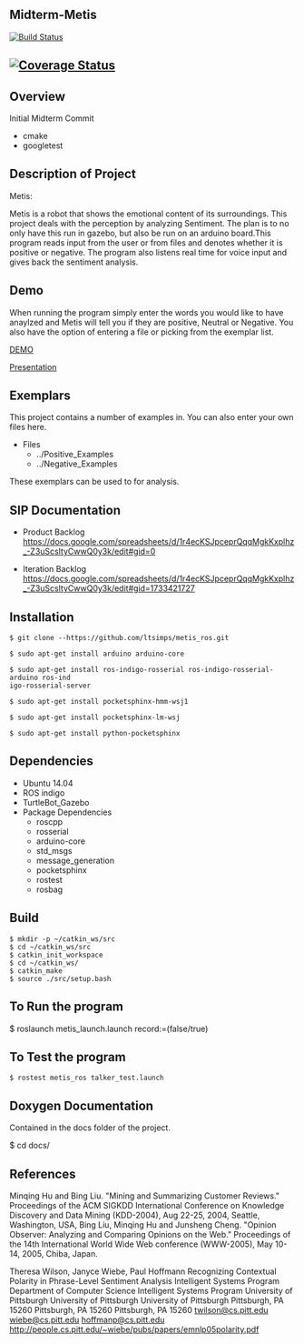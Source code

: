 ## Midterm-Metis 
[![Build Status](https://travis-ci.org/ltsimps/Midterm.svg?branch=master)](https://travis-ci.org/ltsimps/Midterm)

[![Coverage Status](https://coveralls.io/repos/github/ltsimps/Midterm/badge.svg?branch=master)](https://coveralls.io/github/ltsimps/Midterm?branch=master)
---

## Overview

Initial Midterm Commit 
- cmake
- googletest

## Description of Project
Metis:

Metis is a robot that shows the emotional content of its surroundings. This project deals with the perception by analyzing Sentiment. The plan is to no only have this run in gazebo, but also be run on an arduino board.This program reads input from the user or from files and denotes whether it is positive or negative. The program also listens real time for voice input and gives back the sentiment analysis. 

## Demo
When running the program simply enter the words you would like to have anaylzed and Metis will tell you if they are positive, Neutral or Negative. You also have the option of entering a file or picking from the exemplar list.



[DEMO](https://www.youtube.com/watch?v=bseQLcLv7SQ)


[Presentation](https://drive.google.com/file/d/0B1SCrr7VzuMJTUNBeDR0OWw5clE/view?usp=sharing)

## Exemplars 
This project contains a number of examples in. You can also enter your own files here.
- Files
  - ../Positive_Examples 
  - ../Negative_Examples

These exemplars can be used to for analysis.


## SIP Documentation 
- Product Backlog
https://docs.google.com/spreadsheets/d/1r4ecKSJpceprQqqMgkKxplhz_-Z3uScsltyCwwQ0y3k/edit#gid=0

- Iteration Backlog
https://docs.google.com/spreadsheets/d/1r4ecKSJpceprQqqMgkKxplhz_-Z3uScsltyCwwQ0y3k/edit#gid=1733421727



## Installation
```
$ git clone --https://github.com/ltsimps/metis_ros.git

$ sudo apt-get install arduino arduino-core

$ sudo apt-get install ros-indigo-rosserial ros-indigo-rosserial-arduino ros-ind
igo-rosserial-server

$ sudo apt-get install pocketsphinx-hmm-wsj1

$ sudo apt-get install pocketsphinx-lm-wsj

$ sudo apt-get install python-pocketsphinx
```
## Dependencies
- Ubuntu 14.04
- ROS indigo
- TurtleBot_Gazebo
- Package Dependencies
    - roscpp
    - rosserial
    - arduino-core 
    - std_msgs
    - message_generation
    - pocketsphinx
    - rostest
    - rosbag

## Build
```
$ mkdir -p ~/catkin_ws/src
$ cd ~/catkin_ws/src
$ catkin_init_workspace
$ cd ~/catkin_ws/
$ catkin_make
$ source ./src/setup.bash
```

## To Run the program
$ roslaunch metis_launch.launch record:=(false/true)

## To Test the program
```
$ rostest metis_ros talker_test.launch

```

## Doxygen Documentation
Contained in the docs folder of the project.

$ cd docs/


## References
  Minqing Hu and Bing Liu. "Mining and Summarizing Customer Reviews." 
        Proceedings of the ACM SIGKDD International Conference on Knowledge 
        Discovery and Data Mining (KDD-2004), Aug 22-25, 2004, Seattle, 
        Washington, USA, 
    Bing Liu, Minqing Hu and Junsheng Cheng. "Opinion Observer: Analyzing 
        and Comparing Opinions on the Web." Proceedings of the 14th 
        International World Wide Web conference (WWW-2005), May 10-14, 
        2005, Chiba, Japan.

  Theresa Wilson, Janyce Wiebe, Paul Hoffmann
	Recognizing Contextual Polarity in Phrase-Level Sentiment Analysis
	Intelligent Systems Program Department of Computer Science Intelligent Systems Program
	University of Pittsburgh University of Pittsburgh University of Pittsburgh Pittsburgh, PA 15260
	Pittsburgh, PA 15260 Pittsburgh, PA 15260
	twilson@cs.pitt.edu wiebe@cs.pitt.edu hoffmanp@cs.pitt.edu
	http://people.cs.pitt.edu/~wiebe/pubs/papers/emnlp05polarity.pdf
	
	
	
